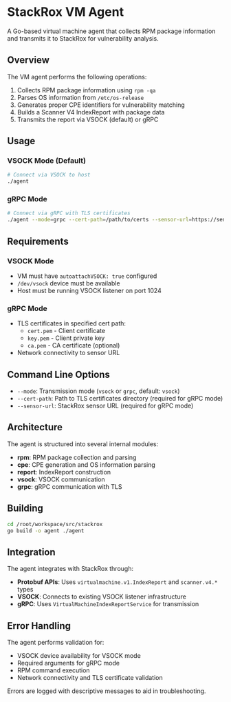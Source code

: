 # StackRox VM Agent

A Go-based virtual machine agent that collects RPM package information and transmits it to StackRox for vulnerability analysis.

## Overview

The VM agent performs the following operations:
1. Collects RPM package information using `rpm -qa`
2. Parses OS information from `/etc/os-release`
3. Generates proper CPE identifiers for vulnerability matching
4. Builds a Scanner V4 IndexReport with package data
5. Transmits the report via VSOCK (default) or gRPC

## Usage

### VSOCK Mode (Default)
```bash
# Connect via VSOCK to host
./agent
```

### gRPC Mode
```bash
# Connect via gRPC with TLS certificates
./agent --mode=grpc --cert-path=/path/to/certs --sensor-url=https://sensor.stackrox.svc:443
```

## Requirements

### VSOCK Mode
- VM must have `autoattachVSOCK: true` configured
- `/dev/vsock` device must be available
- Host must be running VSOCK listener on port 1024

### gRPC Mode
- TLS certificates in specified cert path:
  - `cert.pem` - Client certificate
  - `key.pem` - Client private key
  - `ca.pem` - CA certificate (optional)
- Network connectivity to sensor URL

## Command Line Options

- `--mode`: Transmission mode (`vsock` or `grpc`, default: `vsock`)
- `--cert-path`: Path to TLS certificates directory (required for gRPC mode)
- `--sensor-url`: StackRox sensor URL (required for gRPC mode)

## Architecture

The agent is structured into several internal modules:

- **rpm**: RPM package collection and parsing
- **cpe**: CPE generation and OS information parsing
- **report**: IndexReport construction
- **vsock**: VSOCK communication
- **grpc**: gRPC communication with TLS

## Building

```bash
cd /root/workspace/src/stackrox
go build -o agent ./agent
```

## Integration

The agent integrates with StackRox through:
- **Protobuf APIs**: Uses `virtualmachine.v1.IndexReport` and `scanner.v4.*` types
- **VSOCK**: Connects to existing VSOCK listener infrastructure
- **gRPC**: Uses `VirtualMachineIndexReportService` for transmission

## Error Handling

The agent performs validation for:
- VSOCK device availability for VSOCK mode
- Required arguments for gRPC mode
- RPM command execution
- Network connectivity and TLS certificate validation

Errors are logged with descriptive messages to aid in troubleshooting.